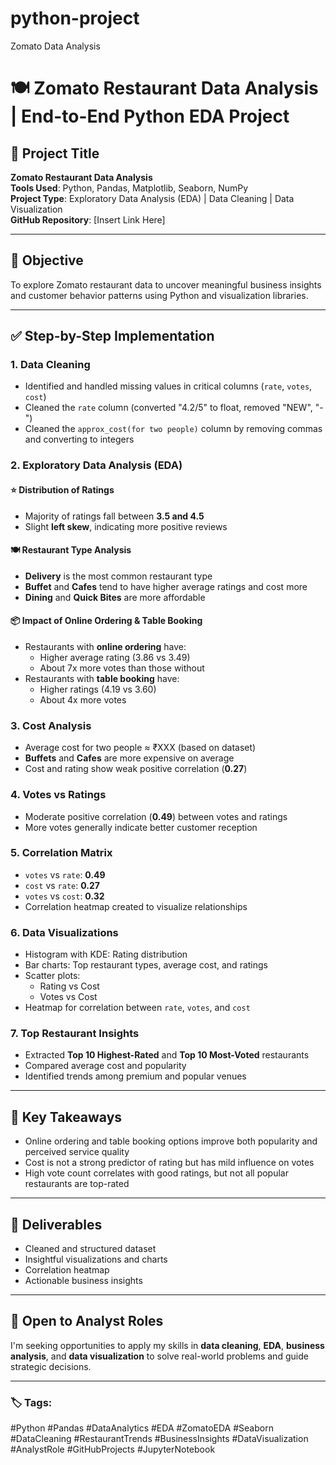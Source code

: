 # python-project
Zomato Data Analysis
# 🍽️ Zomato Restaurant Data Analysis | End-to-End Python EDA Project

## 📌 Project Title
**Zomato Restaurant Data Analysis**  
**Tools Used**: Python, Pandas, Matplotlib, Seaborn, NumPy  
**Project Type**: Exploratory Data Analysis (EDA) | Data Cleaning | Data Visualization  
**GitHub Repository**: [Insert Link Here]

---

## 🎯 Objective

To explore Zomato restaurant data to uncover meaningful business insights and customer behavior patterns using Python and visualization libraries.

---

## ✅ Step-by-Step Implementation

### 1. Data Cleaning
- Identified and handled missing values in critical columns (`rate`, `votes`, `cost`)
- Cleaned the `rate` column (converted "4.2/5" to float, removed "NEW", "-")
- Cleaned the `approx_cost(for two people)` column by removing commas and converting to integers

### 2. Exploratory Data Analysis (EDA)

#### ⭐ Distribution of Ratings
- Majority of ratings fall between **3.5 and 4.5**
- Slight **left skew**, indicating more positive reviews

#### 🍽️ Restaurant Type Analysis
- **Delivery** is the most common restaurant type
- **Buffet** and **Cafes** tend to have higher average ratings and cost more
- **Dining** and **Quick Bites** are more affordable

#### 📦 Impact of Online Ordering & Table Booking
- Restaurants with **online ordering** have:
  - Higher average rating (3.86 vs 3.49)
  - About 7x more votes than those without
- Restaurants with **table booking** have:
  - Higher ratings (4.19 vs 3.60)
  - About 4x more votes

### 3. Cost Analysis
- Average cost for two people ≈ ₹XXX (based on dataset)
- **Buffets** and **Cafes** are more expensive on average
- Cost and rating show weak positive correlation (**0.27**)

### 4. Votes vs Ratings
- Moderate positive correlation (**0.49**) between votes and ratings
- More votes generally indicate better customer reception

### 5. Correlation Matrix
- `votes` vs `rate`: **0.49**
- `cost` vs `rate`: **0.27**
- `votes` vs `cost`: **0.32**
- Correlation heatmap created to visualize relationships

### 6. Data Visualizations
- Histogram with KDE: Rating distribution
- Bar charts: Top restaurant types, average cost, and ratings
- Scatter plots: 
  - Rating vs Cost
  - Votes vs Cost
- Heatmap for correlation between `rate`, `votes`, and `cost`

### 7. Top Restaurant Insights
- Extracted **Top 10 Highest-Rated** and **Top 10 Most-Voted** restaurants
- Compared average cost and popularity
- Identified trends among premium and popular venues

---

## 🧠 Key Takeaways
- Online ordering and table booking options improve both popularity and perceived service quality
- Cost is not a strong predictor of rating but has mild influence on votes
- High vote count correlates with good ratings, but not all popular restaurants are top-rated

---

## 📂 Deliverables
- Cleaned and structured dataset
- Insightful visualizations and charts
- Correlation heatmap
- Actionable business insights

---

## 📣 Open to Analyst Roles

I'm seeking opportunities to apply my skills in **data cleaning**, **EDA**, **business analysis**, and **data visualization** to solve real-world problems and guide strategic decisions.

---

### 🏷️ Tags:
#Python #Pandas #DataAnalytics #EDA #ZomatoEDA #Seaborn #DataCleaning #RestaurantTrends #BusinessInsights #DataVisualization #AnalystRole #GitHubProjects #JupyterNotebook
